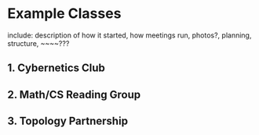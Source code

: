 # Example Classes

include: description of how it started, how meetings run, photos?, planning, structure, ~~~~???

## 1. Cybernetics Club

## 2. Math/CS Reading Group

## 3. Topology Partnership